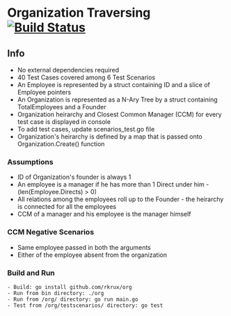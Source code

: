 # Organization Traversing [![Build Status](https://travis-ci.com/rkrux/org.svg?branch=master)](https://travis-ci.com/rkrux/org)

## Info
- No external dependencies required
- 40 Test Cases covered among 6 Test Scenarios
- An Employee is represented by a struct containing ID and a slice of Employee pointers
- An Organization is represented as a N-Ary Tree by a struct containing TotalEmployees and a Founder  
- Organization heirarchy and Closest Common Manager (CCM) for every test case is displayed in console
- To add test cases, update scenarios_test.go file
- Organization's heirarchy is defined by a map that is passed onto Organization.Create() function

### Assumptions
- ID of Organization's founder is always 1
- An employee is a manager if he has more than 1 Direct under him - (len(Employee.Directs) > 0)
- All relations among the employees roll up to the Founder - the heirarchy is connected for all the employees
- CCM of a manager and his employee is the manager himself

### CCM Negative Scenarios
- Same employee passed in both the arguments
- Either of the employee absent from the organization

### Build and Run
~~~~
- Build: go install github.com/rkrux/org
- Run from bin directory: ./org
- Run from /org/ directory: go run main.go
- Test from /org/testscenarios/ directory: go test
 ~~~~